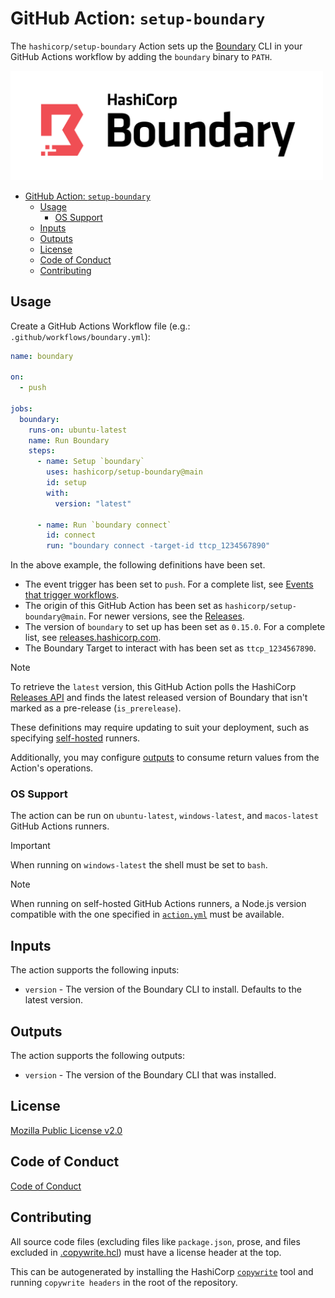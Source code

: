 # GitHub Action: `setup-boundary`

The `hashicorp/setup-boundary` Action sets up the [Boundary](https://www.boundaryproject.io) CLI in your GitHub Actions workflow by adding the `boundary` binary to `PATH`.

<img alt="Boundary" src="images/Boundary.png" alt="Image" width="500px"/>

<!-- TOC -->
* [GitHub Action: `setup-boundary`](#github-action-setup-boundary)
  * [Usage](#usage)
    * [OS Support](#os-support)
  * [Inputs](#inputs)
  * [Outputs](#outputs)
  * [License](#license)
  * [Code of Conduct](#code-of-conduct)
  * [Contributing](#contributing)
<!-- TOC -->

## Usage

Create a GitHub Actions Workflow file (e.g.: `.github/workflows/boundary.yml`):

```yaml
name: boundary

on:
  - push

jobs:
  boundary:
    runs-on: ubuntu-latest
    name: Run Boundary
    steps:
      - name: Setup `boundary`
        uses: hashicorp/setup-boundary@main
        id: setup
        with:
          version: "latest"

      - name: Run `boundary connect`
        id: connect
        run: "boundary connect -target-id ttcp_1234567890"
```

In the above example, the following definitions have been set.

- The event trigger has been set to `push`. For a complete list, see [Events that trigger workflows](https://docs.github.com/en/actions/using-workflows/events-that-trigger-workflows).
- The origin of this GitHub Action has been set as `hashicorp/setup-boundary@main`. For newer versions, see the [Releases](https://github.com/hashicorp/setup-boundary/releases).
- The version of `boundary` to set up has been set as `0.15.0`. For a complete list, see [releases.hashicorp.com](https://releases.hashicorp.com/boundary/).
- The Boundary Target to interact with has been set as `ttcp_1234567890`.

> [!NOTE]
> To retrieve the `latest` version, this GitHub Action polls the HashiCorp [Releases API](https://api.releases.hashicorp.com/v1/releases/boundary) and finds the latest released version of Boundary that isn't marked as a pre-release (`is_prerelease`).

These definitions may require updating to suit your deployment, such as specifying [self-hosted](https://docs.github.com/en/actions/using-workflows/workflow-syntax-for-github-actions#choosing-self-hosted-runners) runners.

Additionally, you may configure [outputs](https://docs.github.com/en/actions/using-workflows/workflow-syntax-for-github-actions#example-defining-outputs-for-a-job) to consume return values from the Action's operations.

### OS Support

The action can be run on `ubuntu-latest`, `windows-latest`, and `macos-latest` GitHub Actions runners.

> [!IMPORTANT]
> When running on `windows-latest` the shell must be set to `bash`.

> [!NOTE]
> When running on self-hosted GitHub Actions runners, a Node.js version compatible with the one specified in [`action.yml`](https://github.com/hashicorp/setup-boundary/blob/main/action.yml) must be available.

## Inputs

The action supports the following inputs:

- `version` - The version of the Boundary CLI to install. Defaults to the latest version.

## Outputs

The action supports the following outputs:

- `version` - The version of the Boundary CLI that was installed.

## License

[Mozilla Public License v2.0](LICENSE)

## Code of Conduct

[Code of Conduct](CODE_OF_CONDUCT.md)

## Contributing

All source code files (excluding files like `package.json`, prose, and files excluded in [.copywrite.hcl](.copywrite.hcl)) must have a license header at the top.

This can be autogenerated by installing the HashiCorp [`copywrite`](https://github.com/hashicorp/copywrite#getting-started) tool and running `copywrite headers` in the root of the repository.
